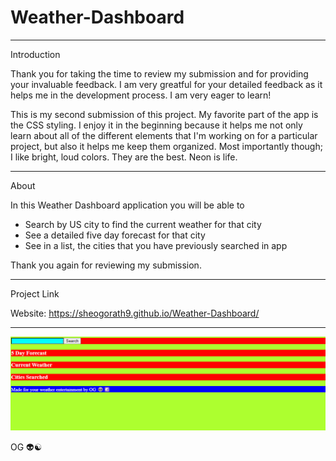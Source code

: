 # Weather-Dashboard

______________________________________________________________________________________________
Introduction 

Thank you for taking the time to review my submission and for providing your invaluable feedback. I am very greatful for your detailed feedback as it helps me in the development process. I am very eager to learn! 

This is my second submission of this project. My favorite part of the app is the CSS styling. I enjoy it in the beginning because it helps me not only learn about all of the different elements that I'm working on for a particular project, but also it helps me keep them organized. Most importantly though; I like bright, loud colors. They are the best. Neon is life. 

______________________________________________________________________________________________
About

In this Weather Dashboard application you will be able to

* Search by US city to find the current weather for that city
* See a detailed five day forecast for that city
* See in a list, the cities that you have previously searched in app

Thank you again for reviewing my submission. 


______________________________________________________________________________________________
Project Link

Website: https://sheogorath9.github.io/Weather-Dashboard/


______________________________________________________________________________________________
 
<img src="./assets/Screenshot.png" alt="Deployed App" title="Deployed App">


OG 👽☯️